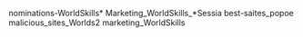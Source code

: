 nominations-WorldSkills*
Marketing_WorldSkills_*Sessia
best-saites_popoe
malicious_sites_Worlds2
marketing_WorldSkills
